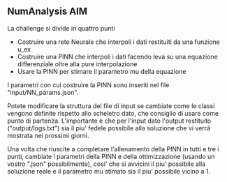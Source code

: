 ## NumAnalysis AIM

La challenge si divide in quattro punti

- Costruire una rete Neurale che interpoli i dati restituiti da una funzione u_ex
- Costruire una PINN che interpoli i dati facendo leva su una equazione differenziale
  oltre alla pure interpolazione
- Usare la PINN per stimare il parametro mu della equazione

I parametri con cui costruire la PINN sono inseriti nel file "input/NN_params.json".

Potete modificare la struttura del file di input se cambiate come le classi vengono
definite rispetto allo scheletro dato, che consiglio di usare come punto di partenza.
L'importante è che per l'input dato l'output restituito ("output/logs.txt") sia il
piu' fedele possibile alla soluzione che vi verrà mostrata nei prossimi giorni.

Una volta che riuscite a completare l'allenamento della PINN in tutti e tre i punti,
cambiate i parametri della PINN e della ottimizzazione (usando un vostro ".json"
possibilmente), cosi' che si avvicini il piu' possibile alla soluzione reale
e il parametro mu stimato sia il piu' possibile vicino a 1.
